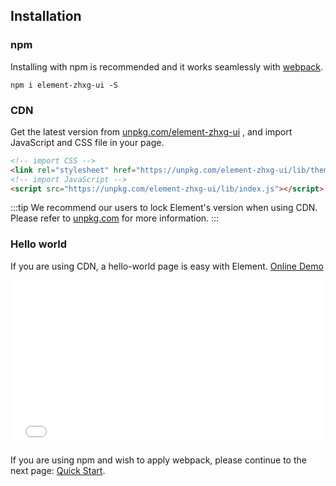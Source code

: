 ## Installation

### npm

Installing with npm is recommended and it works seamlessly with [webpack](https://webpack.js.org/).

```shell
npm i element-zhxg-ui -S
```

### CDN

Get the latest version from [unpkg.com/element-zhxg-ui](https://unpkg.com/element-zhxg-ui/) , and import JavaScript and CSS file in your page.

```html
<!-- import CSS -->
<link rel="stylesheet" href="https://unpkg.com/element-zhxg-ui/lib/theme-chalk/index.css">
<!-- import JavaScript -->
<script src="https://unpkg.com/element-zhxg-ui/lib/index.js"></script>
```

:::tip
We recommend our users to lock Element's version when using CDN. Please refer to [unpkg.com](https://unpkg.com) for more information.
:::

### Hello world

If you are using CDN, a hello-world page is easy with Element. [Online Demo](https://codepen.io/ziyoung/pen/rRKYpd)

<iframe height="265" style="width: 100%;" scrolling="no" title="Element demo" src="//codepen.io/ziyoung/embed/rRKYpd/?height=265&theme-id=light&default-tab=html" frameborder="no" allowtransparency="true" allowfullscreen="true">
  See the Pen <a href='https://codepen.io/ziyoung/pen/rRKYpd/'>Element demo</a> by hetech
  (<a href='https://codepen.io/ziyoung'>@ziyoung</a>) on <a href='https://codepen.io'>CodePen</a>.
</iframe>

If you are using npm and wish to apply webpack, please continue to the next page: [Quick Start](/#/en-US/component/quickstart).

